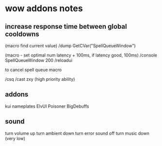 # wow addons notes

## increase response time between global cooldowns

(macro find current value)
/dump GetCVar("SpellQueueWindow")

(macro - set optimal num latency + 100ms, if latency good, 100ms)
/console SpellQueueWindow 200
/reloadui

to cancel spell queue macro

/csq
/cast zxy (high priority ability)

## addons

kui nameplates
ElvUI
Poisoner
BigDebuffs

## sound

turn volume up
turn ambient down
turn error sound off
turn music down (very low)
